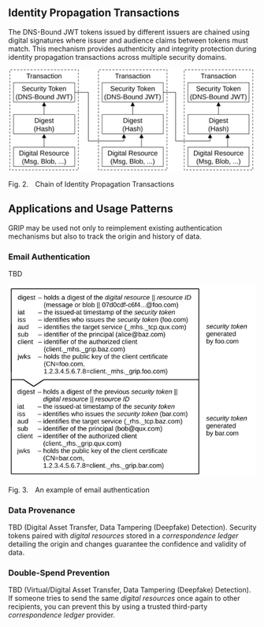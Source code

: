 ## Identity Propagation Transactions

The DNS-Bound JWT tokens issued by different issuers are chained using digital signatures where issuer and audience claims between tokens must match. This mechanism provides authenticity and integrity protection during identity propagation transactions across multiple security domains.

<div>
    <img src=./images/data_provenance.svg alt="Chain of Identity Propagation Transactions" width="500">
</div>

<p class="figure">
    Fig.&nbsp;2.&emsp;Chain of Identity Propagation Transactions
</p>

## Applications and Usage Patterns

GRIP may be used not only to reimplement existing authentication mechanisms but also to track the origin and history of data.

### Email Authentication

TBD

<div>
    <img src=./images/email_authentication.svg alt="Email Authentication" width="600">
</div>

<p class="figure">
    Fig.&nbsp;3.&emsp;An example of email authentication
</p>

### Data Provenance

TBD
(Digital Asset Transfer, Data Tampering (Deepfake) Detection). Security tokens paired with *digital resources* stored in a *correspondence ledger* detailing the origin and changes guarantee the confidence and validity of data.

### Double-Spend Prevention

TBD
(Virtual/Digital Asset Transfer, Data Tampering (Deepfake) Detection). If someone tries to send the same *digital resources* once again to other recipients, you can prevent this by using a trusted third-party *correspondence ledger* provider.